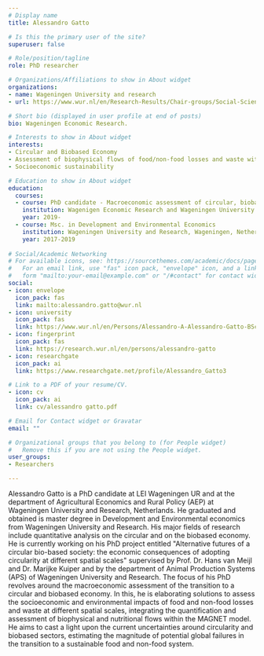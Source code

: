 ```yaml
---
# Display name
title: Alessandro Gatto

# Is this the primary user of the site?
superuser: false

# Role/position/tagline
role: PhD researcher

# Organizations/Affiliations to show in About widget
organizations:
- name: Wageningen University and research
- url: https://www.wur.nl/en/Research-Results/Chair-groups/Social-Sciences/Agricultural-Economics-and-Rural-Policy-Group.htm

# Short bio (displayed in user profile at end of posts)
bio: Wageningen Economic Research.

# Interests to show in About widget
interests:
- Circular and Biobased Economy
- Assessment of biophysical flows of food/non-food losses and waste within CGE models
- Socioeconomic sustainability

# Education to show in About widget
education:
  courses:
  - course: PhD candidate - Macroeconomic assessment of circular, biobased economy
    institution: Wagenigen Economic Research and Wageningen University
    year: 2019- 
  - course: Msc. in Development and Environmental Economics 
    institution: Wageningen University and Research, Wageningen, Netherlands
    year: 2017-2019
  
# Social/Academic Networking
# For available icons, see: https://sourcethemes.com/academic/docs/page-builder/#icons
#   For an email link, use "fas" icon pack, "envelope" icon, and a link in the
#   form "mailto:your-email@example.com" or "/#contact" for contact widget.
social:
- icon: envelope
  icon_pack: fas
  link: mailto:alessandro.gatto@wur.nl
- icon: university
  icon_pack: fas
  link: https://www.wur.nl/en/Persons/Alessandro-A-Alessandro-Gatto-BSc.htm
- icon: fingerprint
  icon_pack: fas
  link: https://research.wur.nl/en/persons/alessandro-gatto
- icon: researchgate
  icon_pack: ai
  link: https://www.researchgate.net/profile/Alessandro_Gatto3

# Link to a PDF of your resume/CV.
- icon: cv
  icon_pack: ai
  link: cv/alessandro gatto.pdf

# Email for Contact widget or Gravatar
email: ""

# Organizational groups that you belong to (for People widget)
#   Remove this if you are not using the People widget.
user_groups:
- Researchers

---
```

Alessandro Gatto is a PhD candidate at LEI Wageningen UR and at the department of Agricultural Economics and Rural Policy (AEP) at Wageningen University and Research, Netherlands. 
He graduated and obtained is master degree in Development and Environmental economics from Wageningen University and Research. His major fields of research include quantitative analysis on the circular and on the biobased economy. He is currently working on his PhD project entitled "Alternative futures of a circular bio-based society: the economic consequences of adopting circularity at different spatial scales" supervised by Prof. Dr. Hans van Meijl and Dr. Marijke Kuiper and by the department of Animal Production Systems (APS) of Wageningen University and Research. The focus of his PhD revolves around the macroeconomic assessment of the transition to a circular and biobased economy. In this, he is elaborating solutions to assess the socioeconomic and environmental impacts of food and non-food losses and waste at different spatial scales, integrating the quantification and assessment of biophysical and nutritional flows within the MAGNET model. He aims to cast a light upon the current uncertainties around circularity and biobased sectors, estimating the magnitude of potential global failures in the transition to a sustainable food and non-food system.
